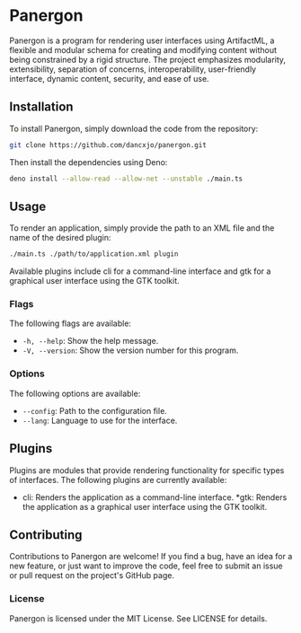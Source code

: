 # Panergon

Panergon is a program for rendering user interfaces using ArtifactML, a flexible and modular schema for creating and modifying content without being constrained by a rigid structure. The project emphasizes modularity, extensibility, separation of concerns, interoperability, user-friendly interface, dynamic content, security, and ease of use.

## Installation

To install Panergon, simply download the code from the repository:

```sh
git clone https://github.com/dancxjo/panergon.git
```

Then install the dependencies using Deno:
```sh
deno install --allow-read --allow-net --unstable ./main.ts
```

## Usage
To render an application, simply provide the path to an XML file and the name of the desired plugin:

```sh
./main.ts ./path/to/application.xml plugin
```

Available plugins include cli for a command-line interface and gtk for a graphical user interface using the GTK toolkit.

### Flags
The following flags are available:

* `-h, --help`: Show the help message.
* `-V, --version`: Show the version number for this program.
### Options
The following options are available:

* `--config`: Path to the configuration file.
* `--lang`: Language to use for the interface.

## Plugins
Plugins are modules that provide rendering functionality for specific types of interfaces. The following plugins are currently available:

* cli: Renders the application as a command-line interface.
*gtk: Renders the application as a graphical user interface using the GTK toolkit.

## Contributing
Contributions to Panergon are welcome! If you find a bug, have an idea for a new feature, or just want to improve the code, feel free to submit an issue or pull request on the project's GitHub page.

### License
Panergon is licensed under the MIT License. See LICENSE for details.